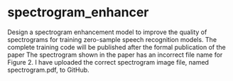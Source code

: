 # spectrogram_enhancer
Design a spectrogram enhancement model to improve the quality of spectrograms for training zero-sample speech recognition models. The complete training code will be published after the formal publication of the paper
The spectrogram shown in the paper has an incorrect file name for Figure 2. I have uploaded the correct spectrogram image file, named spectrogram.pdf, to GitHub.
